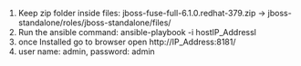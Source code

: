 1. Keep zip folder inside files: jboss-fuse-full-6.1.0.redhat-379.zip -> jboss-standalone/roles/jboss-standalone/files/
2. Run the ansible command: ansible-playbook -i hostIP_Addressl
3. once Installed go to browser open http://IP_Address:8181/
4. user name: admin, password: admin

